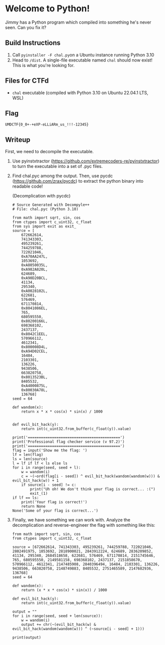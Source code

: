 
# Welcome to Python!

Jimmy has a Python program which compiled into something he's never seen. Can you fix it?

## Build Instructions

 1. Call `pyinstaller -F chal.py`on a Ubuntu instance running Python 3.10
 2. Head to `/dist`. A single-file executable named `chal` should now exist! This is what you're looking for.

## Files for CTFd

 - `chal` executable (compiled with Python 3.10 on Ubuntu 22.04.1 LTS, WSL)

## Flag

`UMDCTF{0_0+-+eXP-eLLiARm_us_!!!-12345}`

## Writeup
First, we need to decompile the executable. 

 1. Use pyinstxtractor (https://github.com/extremecoders-re/pyinstxtractor) to turn the executable into a set of .pyc files. 
 2. Find chal.pyc among the output. Then, use pycdc (https://github.com/zrax/pycdc) to extract the python binary into readable code! 

	(Decomplication with pycdc)
	
		# Source Generated with Decompyle++
		# File: chal.pyc (Python 3.10)

		from math import sqrt, sin, cos
		from ctypes import c_uint32, c_float
		from sys import exit as exit_
		source = [
		    672662614,
		    741343303,
		    495239261,
		    744259788,
		    722021046,
		    0xA70AA247L,
		    1053692,
		    0xA8050035L,
		    0xA982A820L,
		    624689,
		    0xA90D20BCL,
		    41134,
		    295340,
		    0xA0028102L,
		    622681,
		    576469,
		    671170814,
		    0x8041086EL,
		    765,
		    680595550,
		    0x80200166L,
		    698368102,
		    2437137,
		    0x8042C1EEL,
		    570966112,
		    4612341,
		    0x800008D4L,
		    0xA94D02CEL,
		    16484,
		    2103301,
		    136226,
		    9438506,
		    663820758,
		    0x8013523BL,
		    8405532,
		    0xA4000875L,
		    0x80030A78L,
		    136768]
		seed = 64

		def wandom(x):
		    return x * x * cos(x) * sin(x) / 1000


		def evil_bit_hack(y):
		    return int(c_uint32.from_buffer(c_float(y)).value)

		print('==========================================')
		print('Professional flag checker service (v 97.2)')
		print('==========================================')
		flag = input('Show me the flag: ')
		lf = len(flag)
		ls = len(source)
		l = lf if lf < ls else ls
		for i in range(seed, seed + l):
		    w = wandom(i)
		    c = ~(~ord(flag[i - seed]) ^ evil_bit_hack(wandom(wandom(w))) & evil_bit_hack(w)) + 1
		    if source[i - seed] != c:
		        print("Uh oh! We don't think your flag is correct... :(")
		        exit_(1)
		if lf == ls:
		    print('Your flag is correct!')
		    return None
		None('Some of your flag is correct...')

 3. Finally, we have something we can work with. Analyze the decomplication and reverse-engineer the flag with something like this:
 
		from math import sqrt, sin, cos
		from ctypes import c_uint32, c_float

		source = [672662614, 741343303, 495239261, 744259788, 722021046, 2802491975, 1053692, 2818900021, 2843912224, 624689, 2836209852, 41134, 295340, 2684518658, 622681, 576469, 671170814, 2151745646, 765, 680595550, 2149581158, 698368102, 2437137, 2151858670, 570966112, 4612341, 2147485908, 2840396494, 16484, 2103301, 136226, 9438506, 663820758, 2148749883, 8405532, 2751465589, 2147682936, 136768]
		seed = 64

		def wandom(x):
		    return (x * x * cos(x) * sin(x)) / 1000

		def evil_bit_hack(y):
		    return int(c_uint32.from_buffer(c_float(y)).value)

		output = ""
		for i in range(seed, seed + len(source)):
		    w = wandom(i)
		    output += chr(~(evil_bit_hack(w) & evil_bit_hack(wandom(wandom(w))) ^ (~source[i - seed] + 1)))

		print(output)
 
